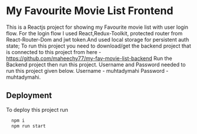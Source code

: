 
# My Favourite Movie List Frontend

This is a Reactjs project for showing my Favourite movie list with user login flow.
For the login flow I used React,Redux-Toolkit, protected router from React-Router-Dom and jwt token.And used local storage for persistent auth state;
To run this project you need to download/get the backend project that is connected to this project from here - https://github.com/maheechy77/my-fav-movie-list-backend
Run the Backend project then run this project.
Username and Password needed to run this project given below.
Username - muhtadymahi
Password - muhtadymahi.


## Deployment

To deploy this project run

```bash
  npm i
  npm run start
```

